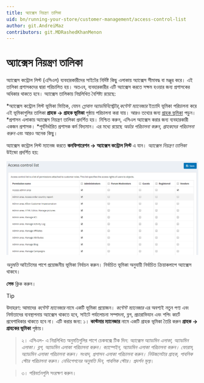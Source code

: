 ```yaml
---
title: অ্যাক্সেস নিয়ন্ত্রণ তালিকা
uid: bn/running-your-store/customer-management/access-control-list
author: git.AndreiMaz
contributors: git.MDRashedKhanMenon
---
```


# অ্যাক্সেস নিয়ন্ত্রণ তালিকা

অ্যাক্সেস কন্ট্রোল লিস্ট (এসিএল) ব্যবহারকারীদের সাইটের নির্দিষ্ট কিছু এলাকায় অ্যাক্সেস সীমাবদ্ধ বা মঞ্জুর করে। এই তালিকা প্রশাসকদের দ্বারা পরিচালিত হয়। অতএব, ব্যবহারকারীর এটি অ্যাক্সেস করতে সক্ষম হওয়ার জন্য প্রশাসকের অধিকার থাকতে হবে। অ্যাক্সেস তালিকায় নিম্নলিখিত বৈশিষ্ট্য রয়েছে:

*অ্যাক্সেস কন্ট্রোল লিস্ট ভূমিকা ভিত্তিক, যেমন *গ্লোবাল অ্যাডমিনিস্ট্রেটর*,*কন্টেন্ট ম্যানেজার* ইত্যাদি ভূমিকা পরিচালনা করে এই ভূমিকাগুলির তালিকা **গ্রাহক → গ্রাহক ভূমিকা** পৃষ্ঠায় পরিচালনা করা যায়। আরও তথ্যের জন্য [গ্রাহক ভূমিকা](xref:bn/running-your-store/customer-management/customer-role) পড়ুন।
*প্রশাসন এলাকায় অ্যাক্সেস নিয়ন্ত্রণ তালিকা প্রদর্শিত হয়। নিশ্চিত করুন, এসিএল অ্যাক্সেস করার জন্য ব্যবহারকারী একজন প্রশাসক।
*পূর্বনির্ধারিত প্রশাসক কর্ম বিদ্যমান। এর মধ্যে রয়েছে *অর্ডার পরিচালনা করুন*, *গ্রাহকদের পরিচালনা করুন* এবং আরও অনেক কিছু।

অ্যাক্সেস কন্ট্রোল লিস্ট ম্যানেজ করতে **কনফিগারেশন → অ্যাক্সেস কন্ট্রোল লিস্ট** এ যান। *অ্যাক্সেস নিয়ন্ত্রণ তালিকা* উইন্ডো প্রদর্শিত হয়:

![অ্যাক্সেস নিয়ন্ত্রণ তালিকা](_static/access-control-list/acl.png)

*অনুমতি* আইটেমের পাশে প্রয়োজনীয় ভূমিকা নির্বাচন করুন। নির্বাচিত ভূমিকা অনুযায়ী নির্বাচিত ক্রিয়াকলাপে অ্যাক্সেস থাকবে।

**সেভ** ক্লিক করুন।

> [!TIP]
> 
> উদাহরণ: আমাদের *কন্টেন্ট ম্যানেজার* নামে একটি ভূমিকা প্রয়োজন। *কন্টেন্ট ম্যানেজার* এর অবশ্যই নতুন পণ্য এবং নির্মাতাদের ব্যবস্থাপনায় অ্যাক্সেস থাকতে হবে, সাইটে পর্যালোচনা সম্পাদনা, ব্লগ, প্রচারাভিযান এবং শপিং কার্টে প্রবেশাধিকার থাকতে হবে না।
> এটি করার জন্য:
> ১। **কাস্টমার ম্যানেজার** নামে একটি গ্রাহক ভূমিকা তৈরি করুন **গ্রাহক → গ্রাহকের ভূমিকা** পৃষ্ঠায়।

> ২। এসিএল- এ নিম্নলিখিত অনুমতিগুলির পাশে চেকবক্সে টিক দিন: *অ্যাক্সেস অ্যাডমিন এলাকা, অ্যাডমিন এলাকা। ব্লগ, অ্যাডমিন এলাকা পরিচালনা করুন। ক্যাম্পেইন, অ্যাডমিন এলাকা পরিচালনা করুন। ফোরাম, অ্যাডমিন এলাকা পরিচালনা করুন। সংবাদ, প্রশাসন এলাকা পরিচালনা করুন। নিউজলেটার গ্রাহক, পাবলিক স্টোর পরিচালনা করুন। নেভিগেশনের অনুমতি দিন, পাবলিক স্টোর। প্রদর্শন মূল্য*।

> ৩। পরিবর্তনগুলি সংরক্ষণ করুন।
